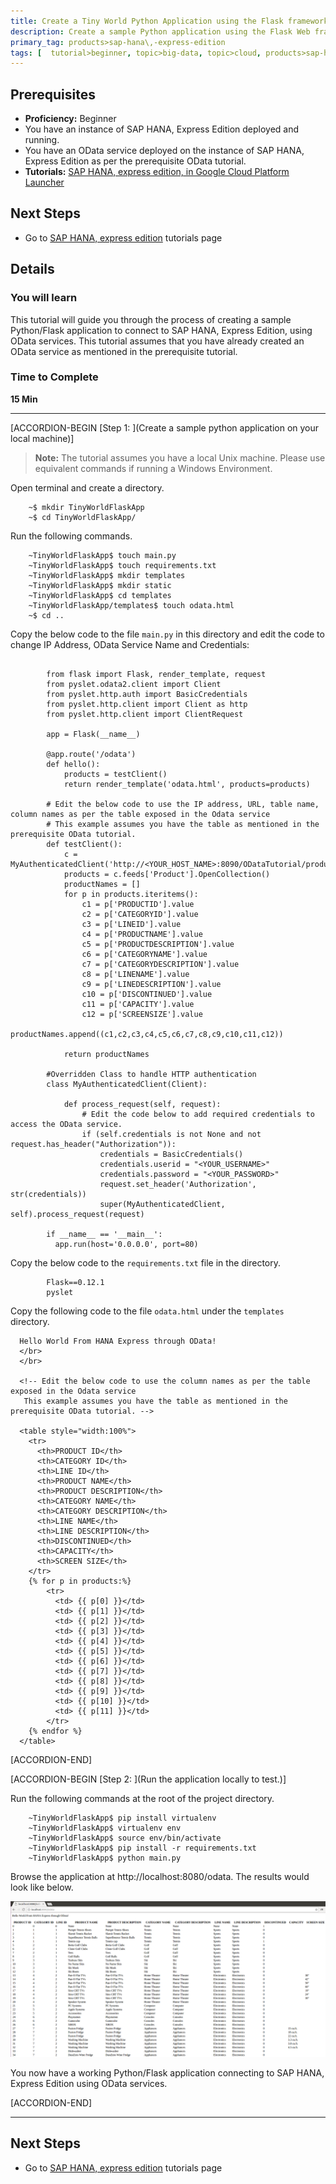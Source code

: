 ```yaml
---
title: Create a Tiny World Python Application using the Flask framework, to consume OData services to connect to SAP HANA, Express Edition.
description: Create a sample Python application using the Flask Web framework, which connects to SAP HANA, Express Edition using OData Services
primary_tag: products>sap-hana\,-express-edition
tags: [  tutorial>beginner, topic>big-data, topic>cloud, products>sap-hana, products>sap-hana\,-express-edition, tutorial>how-to  ]
---
```


## Prerequisites  
 - **Proficiency:** Beginner
 - You have an instance of SAP HANA, Express Edition deployed and running.
 - You have an OData service deployed on the instance of SAP HANA, Express Edition as per the prerequisite OData tutorial.
 - **Tutorials:** [SAP HANA, express edition, in Google Cloud Platform Launcher](https://www.sap.com/developer/tutorials/hxe-gcp-getting-started-launcher.html)


## Next Steps
 - Go to [SAP HANA, express edition](https://www.sap.com/developer/topics/sap-hana-express.tutorials.html) tutorials page

## Details
### You will learn  
This tutorial will guide you through the process of creating a sample Python/Flask application to connect to SAP HANA, Express Edition, using OData services. This tutorial assumes that you have already created an OData service as mentioned in the prerequisite tutorial.

### Time to Complete
**15 Min**

---

[ACCORDION-BEGIN [Step 1: ](Create a sample python application on your local machine)]
>**Note:**
> The tutorial assumes you have a local Unix machine. Please use equivalent commands if running a Windows Environment.


Open terminal and create a directory.
```
    ~$ mkdir TinyWorldFlaskApp
    ~$ cd TinyWorldFlaskApp/

```
Run the following commands.

```
    ~TinyWorldFlaskApp$ touch main.py
    ~TinyWorldFlaskApp$ touch requirements.txt
    ~TinyWorldFlaskApp$ mkdir templates
    ~TinyWorldFlaskApp$ mkdir static
    ~TinyWorldFlaskApp$ cd templates
    ~TinyWorldFlaskApp/templates$ touch odata.html
    ~$ cd ..

```
Copy the below code to the file `main.py` in this directory and edit the code to change IP Address, OData Service Name and Credentials:

```

        from flask import Flask, render_template, request
        from pyslet.odata2.client import Client
        from pyslet.http.auth import BasicCredentials
        from pyslet.http.client import Client as http
        from pyslet.http.client import ClientRequest

        app = Flask(__name__)

        @app.route('/odata')
        def hello():
            products = testClient()
            return render_template('odata.html', products=products)

        # Edit the below code to use the IP address, URL, table name, column names as per the table exposed in the Odata service
        # This example assumes you have the table as mentioned in the prerequisite OData tutorial.
        def testClient():
            c = MyAuthenticatedClient('http://<YOUR_HOST_NAME>:8090/ODataTutorial/product.xsodata')
            products = c.feeds['Product'].OpenCollection()
            productNames = []
            for p in products.iteritems():
                c1 = p['PRODUCTID'].value
                c2 = p['CATEGORYID'].value
                c3 = p['LINEID'].value
                c4 = p['PRODUCTNAME'].value
                c5 = p['PRODUCTDESCRIPTION'].value
                c6 = p['CATEGORYNAME'].value
                c7 = p['CATEGORYDESCRIPTION'].value
                c8 = p['LINENAME'].value
                c9 = p['LINEDESCRIPTION'].value
                c10 = p['DISCONTINUED'].value
                c11 = p['CAPACITY'].value
                c12 = p['SCREENSIZE'].value
                productNames.append((c1,c2,c3,c4,c5,c6,c7,c8,c9,c10,c11,c12))

            return productNames

        #Overridden Class to handle HTTP authentication
        class MyAuthenticatedClient(Client):

            def process_request(self, request):
                # Edit the code below to add required credentials to access the OData service.
                if (self.credentials is not None and not request.has_header("Authorization")):
                    credentials = BasicCredentials()
                    credentials.userid = "<YOUR_USERNAME>"
                    credentials.password = "<YOUR_PASSWORD>"
                    request.set_header('Authorization', str(credentials))
                    super(MyAuthenticatedClient, self).process_request(request)

        if __name__ == '__main__':
          app.run(host='0.0.0.0', port=80)
```

Copy the below code to the  `requirements.txt` file in the directory.

```
        Flask==0.12.1
        pyslet
```        

Copy the following code to the file `odata.html` under the `templates` directory.

```
  Hello World From HANA Express through OData!
  </br>
  </br>

  <!-- Edit the below code to use the column names as per the table exposed in the Odata service
   This example assumes you have the table as mentioned in the prerequisite OData tutorial. -->

  <table style="width:100%">
    <tr>
      <th>PRODUCT ID</th>
      <th>CATEGORY ID</th>
      <th>LINE ID</th>
      <th>PRODUCT NAME</th>
      <th>PRODUCT DESCRIPTION</th>
      <th>CATEGORY NAME</th>
      <th>CATEGORY DESCRIPTION</th>
      <th>LINE NAME</th>
      <th>LINE DESCRIPTION</th>
      <th>DISCONTINUED</th>
      <th>CAPACITY</th>
      <th>SCREEN SIZE</th>
    </tr>
    {% for p in products:%}
        <tr>
          <td> {{ p[0] }}</td>
          <td> {{ p[1] }}</td>
          <td> {{ p[2] }}</td>
          <td> {{ p[3] }}</td>
          <td> {{ p[4] }}</td>
          <td> {{ p[5] }}</td>
          <td> {{ p[6] }}</td>
          <td> {{ p[7] }}</td>
          <td> {{ p[8] }}</td>
          <td> {{ p[9] }}</td>
          <td> {{ p[10] }}</td>
          <td> {{ p[11] }}</td>
        </tr>
    {% endfor %}
  </table>

```

[ACCORDION-END]

[ACCORDION-BEGIN [Step 2: ](Run the application locally to test.)]

Run the following commands at the root of the project directory.

```
    ~TinyWorldFlaskApp$ pip install virtualenv
    ~TinyWorldFlaskApp$ virtualenv env
    ~TinyWorldFlaskApp$ source env/bin/activate
    ~TinyWorldFlaskApp$ pip install -r requirements.txt
    ~TinyWorldFlaskApp$ python main.py
```

Browse the application at http://localhost:8080/odata.
The results would look like below.

![Output of OData service](1.png)

You now have a working Python/Flask application connecting to SAP HANA, Express Edition using OData services.


[ACCORDION-END]

---

## Next Steps
 - Go to [SAP HANA, express edition](https://www.sap.com/developer/topics/sap-hana-express.tutorials.html) tutorials page
